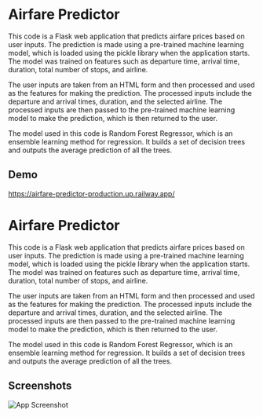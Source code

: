 
# Airfare Predictor

This code is a Flask web application that predicts airfare prices based on user inputs. The prediction is made using a pre-trained machine learning model, which is loaded using the pickle library when the application starts. The model was trained on features such as departure time, arrival time, duration, total number of stops, and airline.

The user inputs are taken from an HTML form and then processed and used as the features for making the prediction. The processed inputs include the departure and arrival times, duration, and the selected airline. The processed inputs are then passed to the pre-trained machine learning model to make the prediction, which is then returned to the user.

The model used in this code is Random Forest Regressor, which is an ensemble learning method for regression. It builds a set of decision trees and outputs the average prediction of all the trees.
## Demo

https://airfare-predictor-production.up.railway.app/


# Airfare Predictor

This code is a Flask web application that predicts airfare prices based on user inputs. The prediction is made using a pre-trained machine learning model, which is loaded using the pickle library when the application starts. The model was trained on features such as departure time, arrival time, duration, total number of stops, and airline.

The user inputs are taken from an HTML form and then processed and used as the features for making the prediction. The processed inputs include the departure and arrival times, duration, and the selected airline. The processed inputs are then passed to the pre-trained machine learning model to make the prediction, which is then returned to the user.

The model used in this code is Random Forest Regressor, which is an ensemble learning method for regression. It builds a set of decision trees and outputs the average prediction of all the trees.
## Screenshots

![App Screenshot](https://user-images.githubusercontent.com/13918412/218329384-0ccfda8f-2277-47d3-9f98-8969f6c3f62a.jpeg)

